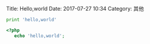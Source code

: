 Title: Hello,world
Date: 2017-07-27 10:34
Category: 其他

```python
print 'hello,world'
```

```php
<?php
   echo 'hello,world';
   
```

